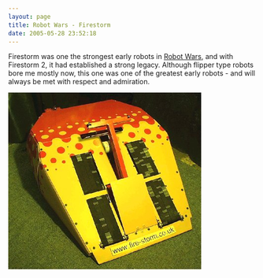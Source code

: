 ```yaml
---
layout: page
title: Robot Wars - Firestorm
date: 2005-05-28 23:52:18
---
```

Firestorm was one the strongest early robots in <a class="wiki" href="/wiki/robot_wars.html" title="The british robot smashing TV series.">Robot Wars</a>, and with Firestorm 2, it had established a strong legacy. Although flipper type robots bore me mostly now, this one was one of the greatest early robots - and will always be met with respect and admiration.

<img class="img-responsive" src="/galleries/gallery-1-common-images/31-firestorm.jpg"/>
